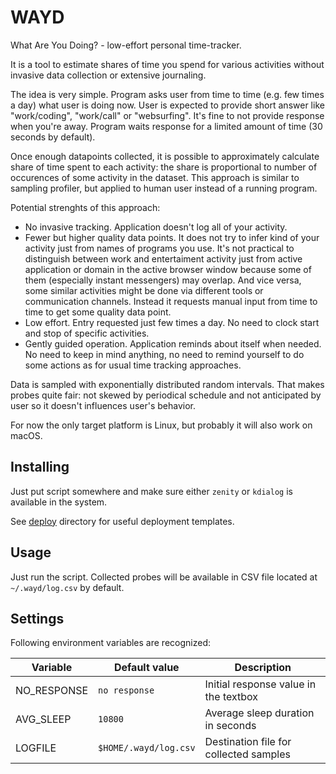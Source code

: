 WAYD
====

What Are You Doing? - low-effort personal time-tracker.

It is a tool to estimate shares of time you spend for various activities without invasive data collection or extensive journaling.

The idea is very simple. Program asks user from time to time (e.g. few times a day) what user is doing now. User is expected to provide short answer like "work/coding", "work/call" or "websurfing". It's fine to not provide response when you're away. Program waits response for a limited amount of time (30 seconds by default).

Once enough datapoints collected, it is possible to approximately calculate share of time spent to each activity: the share is proportional to number of occurences of some activity in the dataset.  This approach is similar to sampling profiler, but applied to human user instead of a running program.

Potential strenghts of this approach:

* No invasive tracking. Application doesn't log all of your activity.
* Fewer but higher quality data points. It does not try to infer kind of your activity just from names of programs you use. It's not practical to distinguish between work and entertaiment activity just from active application or domain in the active browser window because some of them (especially instant messengers) may overlap. And vice versa, some similar activities might be done via different tools or communication channels. Instead it requests manual input from time to time to get some quality data point.
* Low effort. Entry requested just few times a day. No need to clock start and stop of specific activities.
* Gently guided operation. Application reminds about itself when needed. No need to keep in mind anything, no need to remind yourself to do some actions as for usual time tracking approaches.

Data is sampled with exponentially distributed random intervals. That makes probes quite fair: not skewed by periodical schedule and not anticipated by user so it doesn't influences user's behavior.

For now the only target platform is Linux, but probably it will also work on macOS.

## Installing

Just put script somewhere and make sure either `zenity` or `kdialog` is available in the system.

See [deploy](deploy) directory for useful deployment templates.

## Usage

Just run the script. Collected probes will be available in CSV file located at `~/.wayd/log.csv` by default.

## Settings

Following environment variables are recognized:

| Variable     | Default value         | Description                            |
| ------------ | --------------------- | -------------------------------------- |
| NO\_RESPONSE | `no response`         | Initial response value in the textbox  |
| AVG\_SLEEP   | `10800`               | Average sleep duration in seconds      |
| LOGFILE      | `$HOME/.wayd/log.csv` | Destination file for collected samples |
